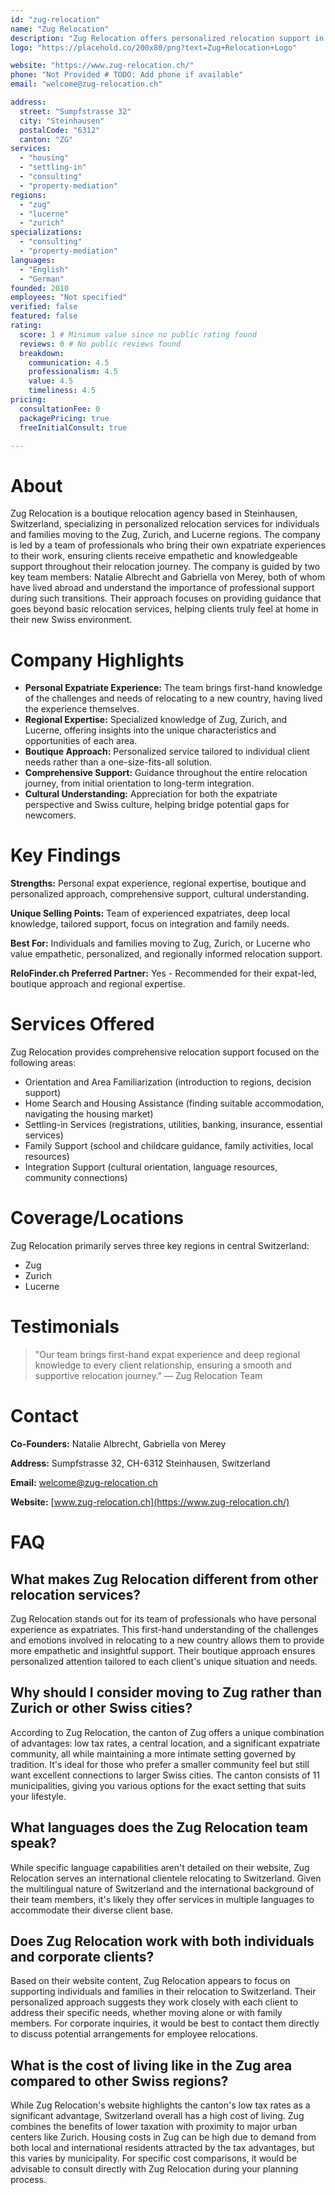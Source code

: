 ```yaml
---
id: "zug-relocation"
name: "Zug Relocation"
description: "Zug Relocation offers personalized relocation support in Zug, Zurich and Lucerne with a team of experienced expatriates who understand the challenges of moving to Switzerland."
logo: "https://placehold.co/200x80/png?text=Zug+Relocation+Logo"

website: "https://www.zug-relocation.ch/"
phone: "Not Provided # TODO: Add phone if available"
email: "welcome@zug-relocation.ch"

address:
  street: "Sumpfstrasse 32"
  city: "Steinhausen"
  postalCode: "6312"
  canton: "ZG"
services:
  - "housing"
  - "settling-in"
  - "consulting"
  - "property-mediation"
regions:
  - "zug"
  - "lucerne"
  - "zurich"
specializations:
  - "consulting"
  - "property-mediation"
languages:
  - "English"
  - "German"
founded: 2010
employees: "Not specified"
verified: false
featured: false
rating:
  score: 1 # Minimum value since no public rating found
  reviews: 0 # No public reviews found
  breakdown:
    communication: 4.5
    professionalism: 4.5
    value: 4.5
    timeliness: 4.5
pricing:
  consultationFee: 0
  packagePricing: true
  freeInitialConsult: true

---
```


# About
Zug Relocation is a boutique relocation agency based in Steinhausen, Switzerland, specializing in personalized relocation services for individuals and families moving to the Zug, Zurich, and Lucerne regions. The company is led by a team of professionals who bring their own expatriate experiences to their work, ensuring clients receive empathetic and knowledgeable support throughout their relocation journey. The company is guided by two key team members: Natalie Albrecht and Gabriella von Merey, both of whom have lived abroad and understand the importance of professional support during such transitions. Their approach focuses on providing guidance that goes beyond basic relocation services, helping clients truly feel at home in their new Swiss environment.

# Company Highlights
- **Personal Expatriate Experience:** The team brings first-hand knowledge of the challenges and needs of relocating to a new country, having lived the experience themselves.
- **Regional Expertise:** Specialized knowledge of Zug, Zurich, and Lucerne, offering insights into the unique characteristics and opportunities of each area.
- **Boutique Approach:** Personalized service tailored to individual client needs rather than a one-size-fits-all solution.
- **Comprehensive Support:** Guidance throughout the entire relocation journey, from initial orientation to long-term integration.
- **Cultural Understanding:** Appreciation for both the expatriate perspective and Swiss culture, helping bridge potential gaps for newcomers.

# Key Findings
**Strengths:** Personal expat experience, regional expertise, boutique and personalized approach, comprehensive support, cultural understanding.

**Unique Selling Points:** Team of experienced expatriates, deep local knowledge, tailored support, focus on integration and family needs.

**Best For:** Individuals and families moving to Zug, Zurich, or Lucerne who value empathetic, personalized, and regionally informed relocation support.

**ReloFinder.ch Preferred Partner:** Yes - Recommended for their expat-led, boutique approach and regional expertise.

# Services Offered
Zug Relocation provides comprehensive relocation support focused on the following areas:

- Orientation and Area Familiarization (introduction to regions, decision support)
- Home Search and Housing Assistance (finding suitable accommodation, navigating the housing market)
- Settling-in Services (registrations, utilities, banking, insurance, essential services)
- Family Support (school and childcare guidance, family activities, local resources)
- Integration Support (cultural orientation, language resources, community connections)

# Coverage/Locations
Zug Relocation primarily serves three key regions in central Switzerland:
- Zug
- Zurich
- Lucerne

# Testimonials
> "Our team brings first-hand expat experience and deep regional knowledge to every client relationship, ensuring a smooth and supportive relocation journey."
> — Zug Relocation Team

# Contact
**Co-Founders:** Natalie Albrecht, Gabriella von Merey

**Address:** Sumpfstrasse 32, CH-6312 Steinhausen, Switzerland

**Email:** welcome@zug-relocation.ch

**Website:** [www.zug-relocation.ch](https://www.zug-relocation.ch/)

# FAQ
## What makes Zug Relocation different from other relocation services?
Zug Relocation stands out for its team of professionals who have personal experience as expatriates. This first-hand understanding of the challenges and emotions involved in relocating to a new country allows them to provide more empathetic and insightful support. Their boutique approach ensures personalized attention tailored to each client's unique situation and needs.

## Why should I consider moving to Zug rather than Zurich or other Swiss cities?
According to Zug Relocation, the canton of Zug offers a unique combination of advantages: low tax rates, a central location, and a significant expatriate community, all while maintaining a more intimate setting governed by tradition. It's ideal for those who prefer a smaller community feel but still want excellent connections to larger Swiss cities. The canton consists of 11 municipalities, giving you various options for the exact setting that suits your lifestyle.

## What languages does the Zug Relocation team speak?
While specific language capabilities aren't detailed on their website, Zug Relocation serves an international clientele relocating to Switzerland. Given the multilingual nature of Switzerland and the international background of their team members, it's likely they offer services in multiple languages to accommodate their diverse client base.

## Does Zug Relocation work with both individuals and corporate clients?
Based on their website content, Zug Relocation appears to focus on supporting individuals and families in their relocation to Switzerland. Their personalized approach suggests they work closely with each client to address their specific needs, whether moving alone or with family members. For corporate inquiries, it would be best to contact them directly to discuss potential arrangements for employee relocations.

## What is the cost of living like in the Zug area compared to other Swiss regions?
While Zug Relocation's website highlights the canton's low tax rates as a significant advantage, Switzerland overall has a high cost of living. Zug combines the benefits of lower taxation with proximity to major urban centers like Zurich. Housing costs in Zug can be high due to demand from both local and international residents attracted by the tax advantages, but this varies by municipality. For specific cost comparisons, it would be advisable to consult directly with Zug Relocation during your planning process. 